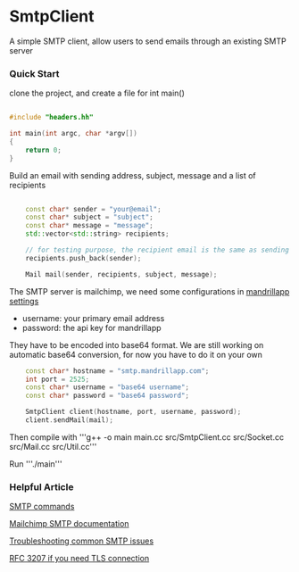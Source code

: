 # SmtpClient
A simple SMTP client, allow users to send emails through an existing SMTP server

### Quick Start
clone the project, and create a file for int main() 

```c++

#include "headers.hh"

int main(int argc, char *argv[])
{
    return 0;
}
```

Build an email with sending address, subject, message and a list of recipients

```c++

    const char* sender = "your@email";
    const char* subject = "subject";
    const char* message = "message";
    std::vector<std::string> recipients;

    // for testing purpose, the recipient email is the same as sending email
    recipients.push_back(sender);

    Mail mail(sender, recipients, subject, message);

```

The SMTP server is mailchimp, we need some configurations in [mandrillapp settings](mandrillapp.com)

- username: your primary email address 
- password: the api key for mandrillapp

They have to be encoded into base64 format. We are still working on automatic base64 conversion, 
for now you have to do it on your own

```c++
    const char* hostname = "smtp.mandrillapp.com";
    int port = 2525;
    const char* username = "base64 username";
    const char* password = "base64 password";

    SmtpClient client(hostname, port, username, password);
    client.sendMail(mail);

```

Then compile with '''g++ -o main main.cc src/SmtpClient.cc src/Socket.cc src/Mail.cc src/Util.cc'''

Run '''./main'''

### Helpful Article
[SMTP commands](https://mailtrap.io/blog/smtp-commands-and-responses)

[Mailchimp SMTP documentation](https://mailchimp.com/developer/transactional/docs/smtp-integration/#send-via-smtp-with-your-programming-language-of-choice)

[Troubleshooting common SMTP issues](https://www.juniper.net/documentation/en_US/cso5.0/topics/task/troubleshooting/troubleshooting-smtp-issues.html)

[RFC 3207 if you need TLS connection](https://www.rfc-editor.org/rfc/rfc3207)
